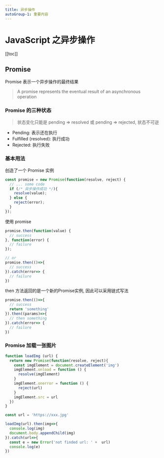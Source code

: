 ```yaml
---
title: 异步操作
autoGroup-1: 重要内容
---
```

# JavaScript 之异步操作
[[toc]]
## Promise 
 Promise 表示一个异步操作的最终结果
> A promise represents the eventual result of an asynchronous operation
### Promise 的三种状态
>状态变化只能是 pending => resolved 或 pending => rejected, 状态不可逆
* Pending: 表示还在执行
* Fulfilled (resolved): 执行成功
* Rejected: 执行失败
### 基本用法
创造了一个 Promise 实例
```js
const promise = new Promise(function(resolve, reject) {
  // ... some code
  if (/* 异步操作成功 */){
    resolve(value);
  } else {
    reject(error);
  }
});
```
使用 promise
```js
promise.then(function(value) {
  // success
}, function(error) {
  // failure
});

// or
promise.then(()=>{
  // success
}).catch(error=> {
  // failure
}) 
```
then 方法返回的是一个新的Promise实例, 因此可以采用链式写法
```js
promise.then(()=>{
  // success
  return 'something'
}).then((params)=>{
  // then something
}).catch(error=> {
  // failure
}) 
```
### Promise 加载一张图片
```js
function loadImg (url) {
  return new Promise(function(resolve, reject){
    const imgElement = document.createElement('img')
    imgElement.onload = function () {
      resolve(imgElement)
    }
    imgElement.onerror = function () {
      reject(url)
    }
    imgElement.src = url
  })
}

const url = 'https://xxx.jpg'

loadImg(url).then(img=>{
  console.log(img)
  document.body.appendChild(img)
}).catch(url=>{
  const e = new Error('not finded url: ' +  url)
  console.log(e)
})
```